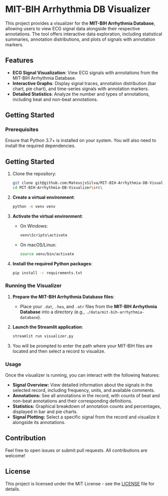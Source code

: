 # MIT-BIH Arrhythmia DB Visualizer

This project provides a visualizer for the **MIT-BIH Arrhythmia Database**, allowing users to view ECG signal data alongside their respective annotations. The tool offers interactive data exploration, including statistical summaries, annotation distributions, and plots of signals with annotation markers.

## Features

- **ECG Signal Visualization**: View ECG signals with annotations from the MIT-BIH Arrhythmia Database.
- **Interactive Graphs**: Display signal traces, annotation distribution (bar chart, pie chart), and time-series signals with annotation markers.
- **Detailed Statistics**: Analyze the number and types of annotations, including beat and non-beat annotations.

## Getting Started

### Prerequisites

Ensure that Python 3.7+ is installed on your system. You will also need to install the required dependencies.

## Getting Started

1. Clone the repository:
    ```sh
    git clone git@github.com:MateusjsSilva/MIT-BIH-Arrhythmia-DB-Visualizer.git
    cd MIT-BIH-Arrhythmia-DB-Visualizer\src\
    ```

2. **Create a virtual environment**:
    ```sh
    python -m venv venv
    ```

3. **Activate the virtual environment**:
    - On Windows:
        ```sh
        venv\Scripts\activate
        ```
    - On macOS/Linux:
        ```sh
        source venv/bin/activate
        ```

4. **Install the required Python packages**:
    ```sh
    pip install -r requirements.txt
    ```

### Running the Visualizer

1. **Prepare the MIT-BIH Arrhythmia Database files**:
   - Place your `.dat`, `.hea`, and `.atr` files from the **MIT-BIH Arrhythmia Database** into a directory (e.g., `./data/mit-bih-arrhythmia-database`).

2. **Launch the Streamlit application**:
    ```sh
    streamlit run visualizer.py
    ```

3. You will be prompted to enter the path where your MIT-BIH files are located and then select a record to visualize.

### Usage

Once the visualizer is running, you can interact with the following features:

- **Signal Overview:** View detailed information about the signals in the selected record, including frequency, units, and available comments.
- **Annotations:** See all annotations in the record, with counts of beat and non-beat annotations and their corresponding definitions.
- **Statistics:** Graphical breakdown of annotation counts and percentages, displayed in bar and pie charts.
- **Signal Plotting:** Select a specific signal from the record and visualize it alongside its annotations.

## Contribution

Feel free to open issues or submit pull requests. All contributions are welcome!

## License

This project is licensed under the MIT License - see the [LICENSE](LICENSE) file for details.